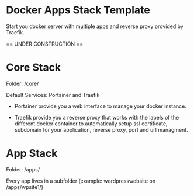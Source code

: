 # Docker Apps Stack Template

Start you docker server with multiple apps and reverse proxy provided by Traefik.


== UNDER CONSTRUCTION ==


# Core Stack
Folder: /core/

Default Services: Portainer and Traefik

- Portainer provide you a web interface to manage your docker instance.

- Traefik provide you a reverse proxy that works with the labels of the different docker container to automatically setup ssl certificate, subdomain for your application, reverse proxy, port and url managment.



# App Stack
Folder: /apps/

Every app lives in a subfolder (example: wordpresswebsite on /apps/wpsite1/)





